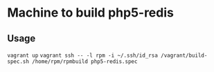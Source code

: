 Machine to build php5-redis
========


Usage
-------
`vagrant up`
`vagrant ssh -- -l rpm -i ~/.ssh/id_rsa /vagrant/build-spec.sh /home/rpm/rpmbuild php5-redis.spec`
